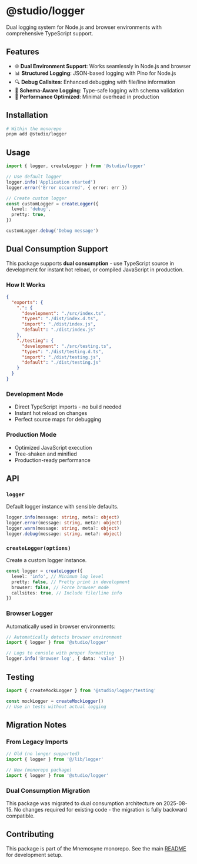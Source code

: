# @studio/logger

Dual logging system for Node.js and browser environments with comprehensive TypeScript support.

## Features

- 🌐 **Dual Environment Support**: Works seamlessly in Node.js and browser
- 📊 **Structured Logging**: JSON-based logging with Pino for Node.js
- 🔍 **Debug Callsites**: Enhanced debugging with file/line information
- 🎯 **Schema-Aware Logging**: Type-safe logging with schema validation
- 🚀 **Performance Optimized**: Minimal overhead in production

## Installation

```bash
# Within the monorepo
pnpm add @studio/logger
```

## Usage

```typescript
import { logger, createLogger } from '@studio/logger'

// Use default logger
logger.info('Application started')
logger.error('Error occurred', { error: err })

// Create custom logger
const customLogger = createLogger({
  level: 'debug',
  pretty: true,
})

customLogger.debug('Debug message')
```

## Dual Consumption Support

This package supports **dual consumption** - use TypeScript source in development for instant hot reload, or compiled JavaScript in production.

### How It Works

```json
{
  "exports": {
    ".": {
      "development": "./src/index.ts",
      "types": "./dist/index.d.ts",
      "import": "./dist/index.js",
      "default": "./dist/index.js"
    },
    "./testing": {
      "development": "./src/testing.ts",
      "types": "./dist/testing.d.ts",
      "import": "./dist/testing.js",
      "default": "./dist/testing.js"
    }
  }
}
```

### Development Mode

- Direct TypeScript imports - no build needed
- Instant hot reload on changes
- Perfect source maps for debugging

### Production Mode

- Optimized JavaScript execution
- Tree-shaken and minified
- Production-ready performance

## API

### `logger`

Default logger instance with sensible defaults.

```typescript
logger.info(message: string, meta?: object)
logger.error(message: string, meta?: object)
logger.warn(message: string, meta?: object)
logger.debug(message: string, meta?: object)
```

### `createLogger(options)`

Create a custom logger instance.

```typescript
const logger = createLogger({
  level: 'info', // Minimum log level
  pretty: false, // Pretty print in development
  browser: false, // Force browser mode
  callsites: true, // Include file/line info
})
```

### Browser Logger

Automatically used in browser environments:

```typescript
// Automatically detects browser environment
import { logger } from '@studio/logger'

// Logs to console with proper formatting
logger.info('Browser log', { data: 'value' })
```

## Testing

```typescript
import { createMockLogger } from '@studio/logger/testing'

const mockLogger = createMockLogger()
// Use in tests without actual logging
```

## Migration Notes

### From Legacy Imports

```typescript
// Old (no longer supported)
import { logger } from '@/lib/logger'

// New (monorepo package)
import { logger } from '@studio/logger'
```

### Dual Consumption Migration

This package was migrated to dual consumption architecture on 2025-08-15. No changes required for existing code - the migration is fully backward compatible.

## Contributing

This package is part of the Mnemosyne monorepo. See the main [README](../../README.md) for development setup.
